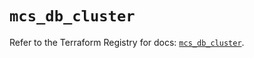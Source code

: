 # `mcs_db_cluster`

Refer to the Terraform Registry for docs: [`mcs_db_cluster`](https://registry.terraform.io/providers/mailrucloudsolutions/mcs/0.6.14/docs/resources/db_cluster).
